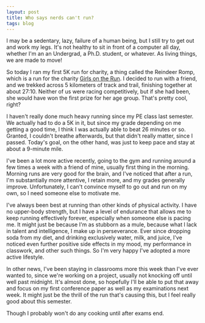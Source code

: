 ```yaml
---
layout: post
title: Who says nerds can't run?
tags: blog
---
```


I may be a sedentary, lazy, failure of a human being, but I still try to get out and work my legs. It's not healthy to sit in front of a computer all day, whether I'm an an Undergrad, a Ph.D. student, or whatever. As living things, we are made to move!

So today I ran my first 5K run for charity, a thing called the Reindeer Romp, which is a run for the charity <a href="http://www.gotrtriangle.org/">Girls on the Run</a>. I decided to run with a friend, and we trekked across 5 kilometers of track and trail, finishing together at about 27:10. Neither of us were racing competitively, but if she had been, she would have won the first prize for her age group. That's pretty cool, right?

I haven't really done much heavy running since my PE class last semester. We actually had to do a 5K in it, but since my grade depending on me getting a good time, I think I was actually able to beat 26 minutes or so. Granted, I couldn't breathe afterwards, but that didn't really matter, since I passed. Today's goal, on the other hand, was just to keep pace and stay at about a 9-minute mile.

I've been a lot more active recently, going to the gym and running around a few times a week with a friend of mine, usually first thing in the morning. Morning runs are very good for the brain, and I've noticed that after a run, I'm substantially more attentive, I retain more, and my grades generally improve. Unfortunately, I can't convince myself to go out and run on my own, so I need someone else to motivate me.

I've always been best at running than other kinds of physical activity. I have no upper-body strength, but I have a level of endurance that allows me to keep running effectively forever, especially when someone else is pacing me. It might just be because I'm as stubborn as a mule, because what I lack in talent and intelligence, I make up in perseverance. Ever since dropping soda from my diet, and drinking exclusively water, milk, and juice, I've noticed even further positive side effects in my mood, my performance in classwork, and other such things. So I'm very happy I've adopted a more active lifestyle.

In other news, I've been staying in classrooms more this week than I've ever wanted to, since we're working on a project, usually not knocking off until well past midnight. It's almost done, so hopefully I'll be able to put that away and focus on my first conference paper as well as my examinations next week. It might just be the thrill of the run that's causing this, but I feel really good about this semester.

Though I probably won't do any cooking until after exams end.
